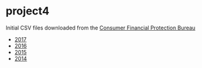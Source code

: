 # project4

Initial CSV files downloaded from the [Consumer Financial Protection Bureau](https://www.consumerfinance.gov/data-research/hmda/historic-data/?geo=nationwide&records=all-records&field_descriptions=labels)

- [2017](https://files.consumerfinance.gov/hmda-historic-loan-data/hmda_2017_nationwide_all-records_codes.zip)
- [2016](https://files.consumerfinance.gov/hmda-historic-loan-data/hmda_2016_nationwide_all-records_codes.zip)
- [2015](https://files.consumerfinance.gov/hmda-historic-loan-data/hmda_2015_nationwide_all-records_codes.zip)
- [2014](https://files.consumerfinance.gov/hmda-historic-loan-data/hmda_2014_nationwide_all-records_codes.zip)


